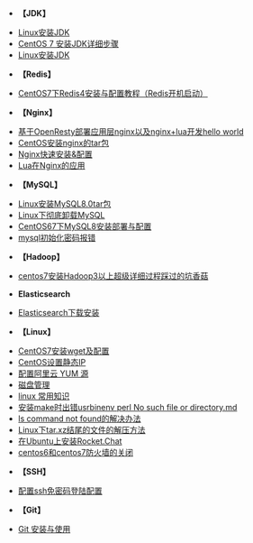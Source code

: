 <!-- docs/_sidebar.md -->
* **【JDK】**
- [Linux安装JDK](/LINUX/Linux中级篇/doc/Linux安装JDK.md)
- [CentOS 7 安装JDK详细步骤](/LINUX/Linux中级篇/doc/CentOS7安装JDK详细步骤.md)
- [Linux安装JDK](/LINUX/Linux中级篇/doc/CentOS7.2配置本地yum源.md)
* **【Redis】**
- [CentOS7下Redis4安装与配置教程（Redis开机启动）](/LINUX/Linux中级篇/doc/CentOS7下Redis4安装与配置教程（Redis开机启动）.md)
* **【Nginx】**
- [基于OpenResty部署应用层nginx以及nginx+lua开发hello world](/LINUX/Linux中级篇/doc/基OpenResty部署应用层nginx.md)
- [CentOS安装nginx的tar包](/LINUX/Linux中级篇/doc/CentOS安装nginx的tar包.md)
- [Nginx快速安装&配置](/LINUX/Linux中级篇/doc/Nginx快速安装&配置.md)
- [Lua在Nginx的应用](/LINUX/Linux中级篇/doc/Lua在Nginx的应用.md)
* **【MySQL】**
- [Linux安装MySQL8.0tar包](/LINUX/Linux中级篇/doc/Linux安装MySQL8.0tar包.md)
- [Linux下彻底卸载MySQL](/LINUX/Linux中级篇/doc/Linux下彻底卸载MySQL.md)
- [CentOS67下MySQL8安装部署与配置](/LINUX/Linux中级篇/doc/CentOS67下MySQL8安装部署与配置.md)
- [mysql初始化密码报错](/LINUX/Linux中级篇/doc/mysql初始化密码报错.md)
* **【Hadoop】**
- [centos7安装Hadoop3以上超级详细过程踩过的坑香菇](/LINUX/Linux中级篇/doc/centos7安装Hadoop3以上超级详细过程踩过的坑香菇.md)
* **Elasticsearch**
- [Elasticsearch下载安装](/LINUX/Linux中级篇/doc/Elasticsearch下载安装.md)
* **【Linux】**
- [CentOS7安装wget及配置](/LINUX/Linux中级篇/doc/CentOS7安装wget及配置.md)
- [CentOS设置静态IP](/LINUX/Linux中级篇/doc/CentOS设置静态IP.md)
- [配置阿里云 YUM 源](/LINUX/Linux中级篇/doc/yum.md)
- [磁盘管理](/LINUX/Linux中级篇/doc/dist-manage.md)
- [linux 常用知识](/LINUX/Linux中级篇/doc/index.md)
- [安装make时出错usrbinenv perl No such file or directory.md](/LINUX/Linux中级篇/doc/安装make时出错usrbinenNo.md)
- [ls command not found的解决办法](/LINUX/Linux中级篇/doc/lscommandnotfound的解决办法.md)
- [Linux下tar.xz结尾的文件的解压方法](/LINUX/Linux中级篇/doc/Linux下tar.xz结尾的文件的解压方法.md)
- [在Ubuntu上安装Rocket.Chat](/LINUX/Linux中级篇/doc/在Ubuntu上安装Rocket.Chat.md)
- [centos6和centos7防火墙的关闭](/LINUX/Linux中级篇/doc/centos6和centos7防火墙的关闭.md)
* **【SSH】**
- [配置ssh免密码登陆配置](/LINUX/Linux中级篇/doc/配置ssh免密码登陆配置.md)
* **【Git】**
- [Git 安装与使用](/LINUX/Linux中级篇/doc/git.md)



